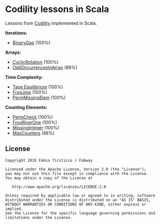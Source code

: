 Codility lessons in Scala
=========================

Lessons from [Codility](https://codility.com) implemented in Scala.

**Iterations:**

* [BinaryGap](https://github.com/ticofab/codility-scala-lessons/blob/master/src/iterations/BinaryGap.sc) (100%)

**Arrays:**

* [CyclicRotation](https://github.com/ticofab/codility-scala-lessons/blob/master/src/arrays/CyclicRotation.sc) (100%)
* [OddOccurrencesInArray](https://github.com/ticofab/codility-scala-lessons/blob/master/src/arrays/OddOccurrencesInArray.sc) (88%)

**Time Complexity:**

* [Tape Equilibrium](https://github.com/ticofab/codility-scala-lessons/blob/master/src/timecomplexity/TapeEquilibrium.sc) (100%)
* [FrogJmp](https://github.com/ticofab/codility-scala-lessons/blob/master/src/timecomplexity/FrogJmp.sc) (100%)
* [PermMissingElem](https://github.com/ticofab/codility-scala-lessons/blob/master/src/timecomplexity/PermMissingElem.sc) (100%)

**Counting Elements:**

* [PermCheck](https://github.com/ticofab/codility-scala-lessons/blob/master/src/countingelements/PermCheck.sc) (100%)
* [FrogRiverOne](https://github.com/ticofab/codility-scala-lessons/blob/master/src/countingelements/FrogRiverOne.sc) (100%)
* [MissingInteger](https://github.com/ticofab/codility-scala-lessons/blob/master/src/countingelements/MissingInteger.sc) (100%)
* [MaxCounters](https://github.com/ticofab/codility-scala-lessons/blob/master/src/countingelements/MaxCounters.sc) (88%)

License
--------

    Copyright 2015 Fabio Tiriticco / Fabway

    Licensed under the Apache License, Version 2.0 (the "License");
    you may not use this file except in compliance with the License.
    You may obtain a copy of the License at

       http://www.apache.org/licenses/LICENSE-2.0

    Unless required by applicable law or agreed to in writing, software
    distributed under the License is distributed on an "AS IS" BASIS,
    WITHOUT WARRANTIES OR CONDITIONS OF ANY KIND, either express or implied.
    See the License for the specific language governing permissions and
    limitations under the License.

